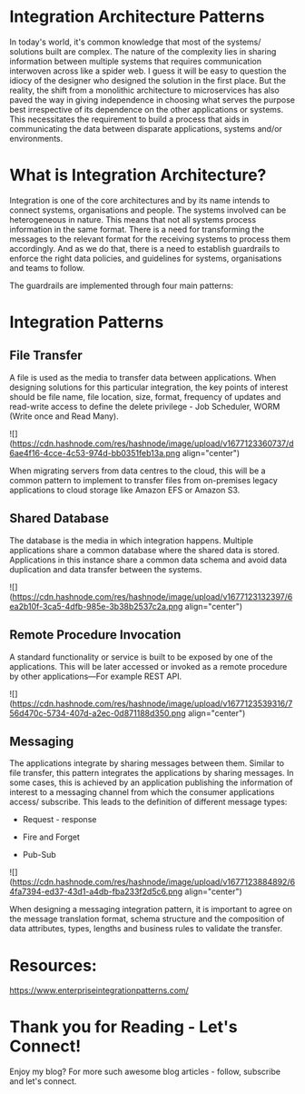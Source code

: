 # Integration Architecture Patterns

In today's world, it's common knowledge that most of the systems/ solutions built are complex. The nature of the complexity lies in sharing information between multiple systems that requires communication interwoven across like a spider web. I guess it will be easy to question the idiocy of the designer who designed the solution in the first place. But the reality, the shift from a monolithic architecture to microservices has also paved the way in giving independence in choosing what serves the purpose best irrespective of its dependence on the other applications or systems. This necessitates the requirement to build a process that aids in communicating the data between disparate applications, systems and/or environments.

# What is Integration Architecture?

Integration is one of the core architectures and by its name intends to connect systems, organisations and people. The systems involved can be heterogeneous in nature. This means that not all systems process information in the same format. There is a need for transforming the messages to the relevant format for the receiving systems to process them accordingly. And as we do that, there is a need to establish guardrails to enforce the right data policies, and guidelines for systems, organisations and teams to follow.

The guardrails are implemented through four main patterns:

# Integration Patterns

## File Transfer

A file is used as the media to transfer data between applications. When designing solutions for this particular integration, the key points of interest should be file name, file location, size, format, frequency of updates and read-write access to define the delete privilege - Job Scheduler, WORM (Write once and Read Many).

![](https://cdn.hashnode.com/res/hashnode/image/upload/v1677123360737/d6ae4f16-4cce-4c53-974d-bb0351feb13a.png align="center")

When migrating servers from data centres to the cloud, this will be a common pattern to implement to transfer files from on-premises legacy applications to cloud storage like Amazon EFS or Amazon S3.

## Shared Database

The database is the media in which integration happens. Multiple applications share a common database where the shared data is stored. Applications in this instance share a common data schema and avoid data duplication and data transfer between the systems.

![](https://cdn.hashnode.com/res/hashnode/image/upload/v1677123132397/6ea2b10f-3ca5-4dfb-985e-3b38b2537c2a.png align="center")

## Remote Procedure Invocation

A standard functionality or service is built to be exposed by one of the applications. This will be later accessed or invoked as a remote procedure by other applications—For example REST API.

![](https://cdn.hashnode.com/res/hashnode/image/upload/v1677123539316/756d470c-5734-407d-a2ec-0d871188d350.png align="center")

## Messaging

The applications integrate by sharing messages between them. Similar to file transfer, this pattern integrates the applications by sharing messages. In some cases, this is achieved by an application publishing the information of interest to a messaging channel from which the consumer applications access/ subscribe. This leads to the definition of different message types:

* Request - response
    
* Fire and Forget
    
* Pub-Sub
    

![](https://cdn.hashnode.com/res/hashnode/image/upload/v1677123884892/64fa7394-ed37-43d1-a4db-fba233f2d5c6.png align="center")

When designing a messaging integration pattern, it is important to agree on the message translation format, schema structure and the composition of data attributes, types, lengths and business rules to validate the transfer.

# Resources:

https://www.enterpriseintegrationpatterns.com/

# Thank you for Reading - Let's Connect!

Enjoy my blog? For more such awesome blog articles - follow, subscribe and let's connect.